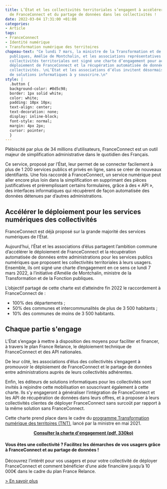 ```yaml
---
title: L’État et les collectivités territoriales s’engagent à accélérer le déploiement
  de FranceConnect et du partage de données dans les collectivités !
date: 2022-03-04 17:31:00 +01:00
categories:
- Article
tags:
- FranceConnect
- Identité numérique
- Transformation numérique des territoires
chapeau-text: "Ce lundi 7 mars, la ministre de la Transformation et de la Fonction
  publiques, Amélie de Montchalin, et les associations représentatives des élus des
  collectivités territoriales ont signé une charte d’engagement pour accélérer le
  déploiement de FranceConnect et la récupération automatisée de données dans les
  collectivités. \nL’État et les associations d’élus invitent désormais les éditeurs
  de solutions informatiques à y souscrire.\n"
style: |
  .button {
  background-color: #0d5c98;
  border: 1px solid white;
  color: white;
  padding: 10px 10px;
  text-align: center;
  text-decoration: none;
  display: inline-block;
  font-style: normal;
  margin: 4px 2px;
  cursor: pointer;
  }
---
```


Plébiscité par plus de 34 millions d’utilisateurs, FranceConnect est un outil majeur de simplification administrative dans le quotidien des Français.

Ce service, proposé par l’État, leur permet de se connecter facilement à plus de 1 200 services publics et privés en ligne, sans se créer de nouveaux identifiants. Une fois raccordé à FranceConnect, un service numérique peut aller encore plus loin dans la simplification en supprimant des pièces justificatives et préremplissant certains formulaires, grâce à des « API », des interfaces informatiques qui récupèrent de façon automatisée des données détenues par d’autres administrations.

## Accélérer le déploiement pour les services numériques des collectivités
FranceConnect est déjà proposé sur la grande majorité des services numériques de l’État. 

Aujourd’hui, l’État et les associations d’élus partagent l’ambition commune d’accélérer le déploiement de FranceConnect et la récupération automatisée de données entre administrations pour les services publics numériques que proposent les collectivités territoriales à leurs usagers. 
Ensemble, ils ont signé une charte d’engagement en ce sens ce lundi 7 mars 2022, à l’initiative d’Amélie de Montchalin, ministre de la Transformation et de la Fonction publiques.

L’objectif partagé de cette charte est d’atteindre fin 2022 le raccordement à FranceConnect de :
* 100% des départements ;
* 50% des communes et intercommunalités de plus de 3 500 habitants ;
* 10% des communes de moins de 3 500 habitants.

## Chaque partie s'engage

L’État s’engage à mettre à disposition des moyens pour faciliter et financer, à travers le plan France Relance, le déploiement technique de FranceConnect et des API nationales. 

De leur côté, les associations d’élus des collectivités s’engagent à promouvoir le déploiement de FranceConnect et le partage de données entre administrations auprès de leurs collectivités adhérentes. 

Enfin, les éditeurs de solutions informatiques pour les collectivités sont invités à rejoindre cette mobilisation en souscrivant également à cette charte. Ils s’y engageront à généraliser l’intégration de FranceConnect et les API de récupération de données dans leurs offres, et à proposer à leurs collectivités clientes de déployer FranceConnect sans surcoût par rapport à la même solution sans FranceConnect. 

Cette charte prend place dans le cadre du [programme Transformation numérique des territoires (TNT)](/services/tnt/), lancé par la ministre en mai 2021.

<div align="center">
<a href="/uploads/Charte_engagement_FranceConnect-API.pdf" class="button" alt="Consulter la charte d'engagement (pdf, 330ko)"><b>Consulter la charte d'engagement (pdf, 330ko)</b></a>
</div>

<div class="encadre noir" style="margin-bottom:40px"><p style="margin-top: 20px; margin-bottom: 10px;"><h4>Vous êtes une collectivité ? Facilitez les démarches de vos usagers grâce à FranceConnect et au partage de données !</h4>
<p>Découvrez l’intérêt pour vos usagers et pour votre collectivité de déployer FranceConnect et comment bénéficier d’une aide financière jusqu’à 10 000€ dans le cadre du plan France Relance.</p>
<a href="/services/tnt/franceconnect/">> En savoir plus </a>
</div>